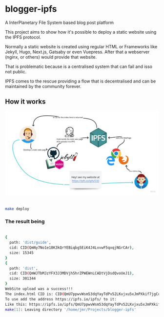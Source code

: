 # blogger-ipfs

A InterPlanetary File System based blog post platform

This project aims to show how it's possible to deploy a static website using the IPFS protocol.

Normally a static website is created using regular HTML or Frameworks like Jekyll, Hugo, Next.js, Gatsaby or even Vuepress.
After that a webserver (nginx, or others) would provide that website.

That is problematic because is a centralised system that can fail and isso not public.


IPFS comes to the rescue providing a flow that is decentralised and can be maintained by the community forever.





## How it works

![Diagram how it works](how_it_works.jpg)


```bash

make deploy

```

### The result being

```bash

{
  path: 'dist/guide',
  cid: CID(QmNy7No1e18K3kQrYEBiqbg5EiK4J4LvvwF5qxqjNGrCAr),
  size: 15345
}
{
  path: 'dist',
  cid: CID(QmWJTbMJzYFX3J3MDVjh5hrZPWEWnLCADtVjDsdQvoUeJ1),
  size: 301344
}
WebSite upload was a success!!!
The index.html CID is: CID(QmU7ppwvWsm53dqYayTdPv52LKvjxu5xJmPXkif7jgCqnU)
To use add the address https://ipfs.io/ipfs/ to it:
Like this: https://ipfs.io/ipfs/QmU7ppwvWsm53dqYayTdPv52LKvjxu5xJmPXkif7jgCqnU
make[1]: Leaving directory '/home/jmr/Projects/blogger-ipfs'

```
